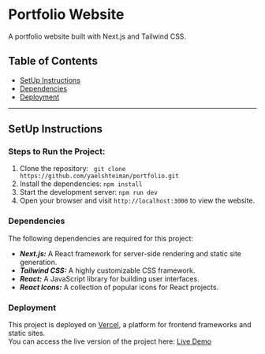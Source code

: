 # Portfolio Website

A portfolio website built with Next.js and Tailwind CSS. <br>

## Table of Contents

- [SetUp Instructions](#setup-instructions)
- [Dependencies](#dependencies)
- [Deployment](#Deployment)

---

## SetUp Instructions

### Steps to Run the Project:
1. Clone the repository:
    ``` git clone https://github.com/yaelshteiman/portfolio.git```
2. Install the dependencies: ```npm install```
3. Start the development server: ```npm run dev```
4. Open your browser and visit ```http://localhost:3000``` to view the website.
    


### Dependencies
The following dependencies are required for this project:

* ***Next.js:*** A React framework for server-side rendering and static site generation.
* ***Tailwind CSS:*** A highly customizable CSS framework.
* ***React:*** A JavaScript library for building user interfaces.
* ***React Icons:*** A collection of popular icons for React projects.

### Deployment
This project is deployed on [Vercel](https://vercel.com/), a platform for frontend frameworks and static sites. <br>
You can access the live version of the project here: [Live Demo](https://portfolio-six-pearl-85.vercel.app/)
